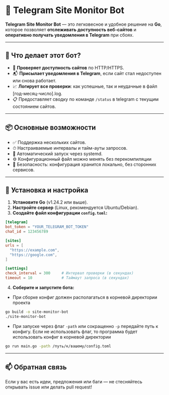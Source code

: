 # 🚨 Telegram Site Monitor Bot

**Telegram Site Monitor Bot** — это легковесное и удобное решение на **Go**, которое позволяет **отслеживать доступность веб-сайтов** и **оперативно получать уведомления в Telegram** при сбоях.

---

## 🔧 Что делает этот бот?

- 📡 **Проверяет доступность сайтов** по HTTP/HTTPS.
- 📬 **Присылает уведомления в Telegram**, если сайт стал недоступен или снова работает.
- 📈 **Логирует все проверки**: как успешные, так и неудачные в файл [год-месяц-число].log.
- 📋 Предоставляет сводку по команде `/status` в telegram с текущим состоянием сайтов.

---

## 📦 Основные возможности

- ✅ Поддержка нескольких сайтов.
- ⏱ Настраиваемые интервалы и тайм-ауты запросов.
- 🔁 Автоматический запуск через systemd.
- ⚙️ Конфигурационный файл можно менять без перекомпиляции
- 🔐 Безопасность: конфигурация хранится локально, без сторонних сервисов.

---

## 📂 Установка и настройка

1. **Установите Go** (v1.24.2 или выше).
2. **Настройте сервер** (Linux, рекомендуется Ubuntu/Debian).
3. **Создайте файл конфигурации `config.toml`:**

```toml
[telegram]  
bot_token = "YOUR_TELEGRAM_BOT_TOKEN"  
chat_id = 123456789  

[sites]  
urls = [  
  "https://example.com",  
  "https://google.com",  
]  

[settings]  
check_interval = 300     # Интервал проверки (в секундах)  
timeout = 10             # Таймаут запроса (в секундах)
```
4. **Соберите и запустите бота:**

- При сборке конфиг должен располагаться в корневой директории проекта
```bash
go build -o site-monitor-bot
./site-monitor-bot
```

- При запуске через флаг `-path` или сокращенно `-p` передайте путь к конфигу.
  Если не использовать флаг, то программа будет использовать конфиг в корневой директории
```bash
go run main.go -path /путь/к/вашему/config.toml
```

---

## 📫 Обратная связь
Если у вас есть идеи, предложения или баги — не стесняйтесь открывать issue или делать pull request!